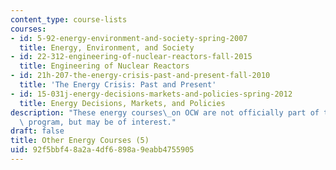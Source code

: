 ```yaml
---
content_type: course-lists
courses:
- id: 5-92-energy-environment-and-society-spring-2007
  title: Energy, Environment, and Society
- id: 22-312-engineering-of-nuclear-reactors-fall-2015
  title: Engineering of Nuclear Reactors
- id: 21h-207-the-energy-crisis-past-and-present-fall-2010
  title: 'The Energy Crisis: Past and Present'
- id: 15-031j-energy-decisions-markets-and-policies-spring-2012
  title: Energy Decisions, Markets, and Policies
description: "These energy courses\_on OCW are not officially part of the Energy Minor\
  \ program, but may be of interest."
draft: false
title: Other Energy Courses (5)
uid: 92f5bbf4-8a2a-4df6-898a-9eabb4755905
---
```


